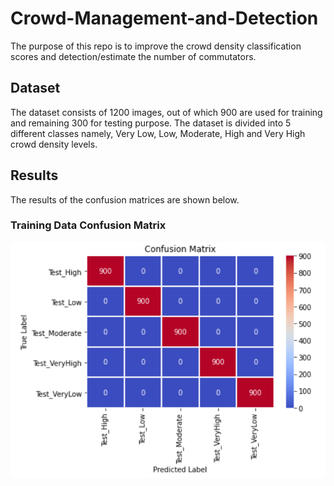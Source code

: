 # Crowd-Management-and-Detection
The purpose of this repo is to improve the crowd density classification scores and detection/estimate the number of commutators.
## Dataset
The dataset consists of 1200 images, out of which 900 are used for training and remaining 300 for testing purpose.
The dataset is divided into 5 different classes namely, Very Low, Low, Moderate, High and Very High crowd density levels.
## Results
The results of the confusion matrices are shown below.
### Training Data Confusion Matrix
![](images/Confusion_Matrix_train.PNG)

